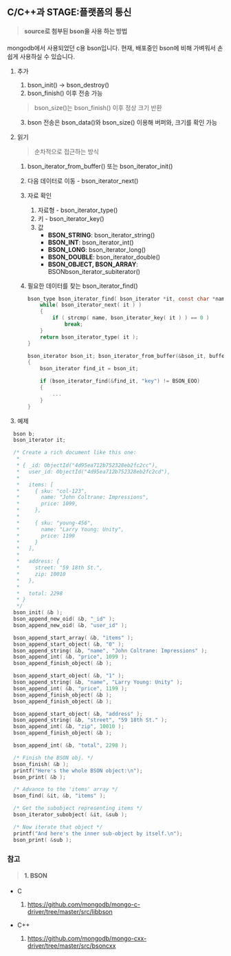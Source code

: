 ## C/C++과 STAGE:플랫폼의 통신

  > #### source로 첨부된 bson을 사용 하는 방법
  mongodb에서 사용되었던 c용 bson입니다. 현재, 배포중인
bson에 비해 가벼워서 손쉽게 사용하실 수 있습니다.

  1. 추가
     1. bson_init() -> bson_destroy()
     2. bson_finish() 이후 전송 가능
     > bson_size()는 bson_finish() 이후 정상 크기 반환

     3. bson 전송은 bson_data()와 bson_size() 이용해 버퍼와, 크기를 확인 가능

  2. 읽기
     > 순차적으로 접근하는 방식

     1. bson_iterator_from_buffer() 또는 bson_iterator_init()
     2. 다음 데이터로 이동 - bson_iterator_next()
     3. 자료 확인
        1. 자료형 - bson_iterator_type()
        2. 키 - bson_iterator_key()
        3. 값
            - **BSON_STRING**: bson_iterator_string()
            - **BSON_INT**: bson_iterator_int()
            - **BSON_LONG**: bson_iterator_long()
            - **BSON_DOUBLE**: bson_iterator_double()
            - **BSON_OBJECT, BSON_ARRAY**: BSONbson_iterator_subiterator()

     4. 필요한 데이터를 찾는 bson_iterator_find()

        ```c
        bson_type bson_iterator_find( bson_iterator *it, const char *name ) {
            while( bson_iterator_next( it ) ) 
            {
                if ( strcmp( name, bson_iterator_key( it ) ) == 0 )
                    break;
            }
            return bson_iterator_type( it );
        }

        bson_iterator bson_it; bson_iterator_from_buffer(&bson_it, buffer);
        {
            bson_iterator find_it = bson_it;

            if (bson_iterator_find(&find_it, "key") != BSON_EOO)
            {
                ...
            }
        }
        ```

  3. 예제

  ```c
    bson b;
    bson_iterator it;

    /* Create a rich document like this one:
     *
     * { _id: ObjectId("4d95ea712b752328eb2fc2cc"),
     *   user_id: ObjectId("4d95ea712b752328eb2fc2cd"),
     *
     *   items: [
     *     { sku: "col-123",
     *       name: "John Coltrane: Impressions",
     *       price: 1099,
     *     },
     *
     *     { sku: "young-456",
     *       name: "Larry Young: Unity",
     *       price: 1199
     *     }
     *   ],
     *
     *   address: {
     *     street: "59 18th St.",
     *     zip: 10010
     *   },
     *
     *   total: 2298
     * }
     */
    bson_init( &b );
    bson_append_new_oid( &b, "_id" );
    bson_append_new_oid( &b, "user_id" );

    bson_append_start_array( &b, "items" );
    bson_append_start_object( &b, "0" );
    bson_append_string( &b, "name", "John Coltrane: Impressions" );
    bson_append_int( &b, "price", 1099 );
    bson_append_finish_object( &b );

    bson_append_start_object( &b, "1" );
    bson_append_string( &b, "name", "Larry Young: Unity" );
    bson_append_int( &b, "price", 1199 );
    bson_append_finish_object( &b );
    bson_append_finish_object( &b );

    bson_append_start_object( &b, "address" );
    bson_append_string( &b, "street", "59 18th St." );
    bson_append_int( &b, "zip", 10010 );
    bson_append_finish_object( &b );

    bson_append_int( &b, "total", 2298 );

    /* Finish the BSON obj. */
    bson_finish( &b );
    printf("Here's the whole BSON object:\n");
    bson_print( &b );

    /* Advance to the 'items' array */
    bson_find( &it, &b, "items" );

    /* Get the subobject representing items */
    bson_iterator_subobject( &it, &sub );

    /* Now iterate that object */
    printf("And here's the inner sub-object by itself.\n");
    bson_print( &sub );  
  ```

### 참고
> #### 1. BSON     
   - C
     1. https://github.com/mongodb/mongo-c-driver/tree/master/src/libbson

   - C++
     1. https://github.com/mongodb/mongo-cxx-driver/tree/master/src/bsoncxx
